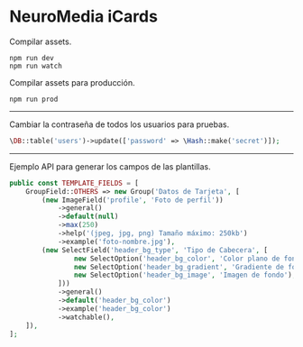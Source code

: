 # NeuroMedia iCards

Compilar assets.

```
npm run dev
npm run watch
```

Compilar assets para producción.

```
npm run prod
```

---

Cambiar la contraseña de todos los usuarios para pruebas.

```php
\DB::table('users')->update(['password' => \Hash::make('secret')]);
```

---

Ejemplo API para generar los campos de las plantillas.

```php
public const TEMPLATE_FIELDS = [
    GroupField::OTHERS => new Group('Datos de Tarjeta', [
        (new ImageField('profile', 'Foto de perfil'))
            ->general()
            ->default(null)
            ->max(250)
            ->help('(jpeg, jpg, png) Tamaño máximo: 250kb')
            ->example('foto-nombre.jpg'),
        (new SelectField('header_bg_type', 'Tipo de Cabecera', [
                new SelectOption('header_bg_color', 'Color plano de fondo'),
                new SelectOption('header_bg_gradient', 'Gradiente de fondo'),
                new SelectOption('header_bg_image', 'Imagen de fondo'),
            ]))
            ->general()
            ->default('header_bg_color')
            ->example('header_bg_color')
            ->watchable(),
    ]),
];
```
